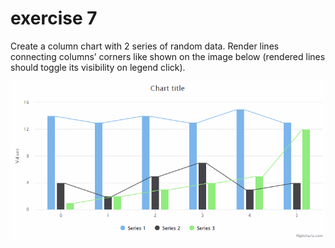 # exercise 7

Create a column chart with 2 series of random data. Render lines connecting columns’ corners like shown on the image below (rendered lines should toggle its visibility on legend click).

![column-edges.gif](column-edges.gif)